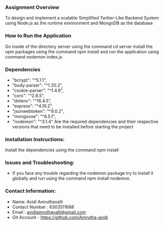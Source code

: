 ### Assignment Overview
To design and implement a scalable Simplified Twitter-Like Backend System using Node.js as the runtime environment and MongoDB as the database

### How to Run the Application
Go inside of the directory server using the command cd server install the npm packages using the command npm install and run the application using command nodemon index.js

### Dependencies
- "bcrypt": "^5.1.1",
- "body-parser": "^1.20.2",
- "cookie-parser": "^1.4.6",
- "cors": "^2.8.5",
- "dotenv": "^16.4.5",
- "express": "^4.19.2",
- "jsonwebtoken": "^9.0.2",
- "mongoose": "^8.5.1",
- "nodemon": "^3.1.4"
Are the required dependencies and their respective versions that need to be installed before starting the project

### Installation Instructions: 
Install the dependencies using the command npm install <package-name>

### Issues and Troubleshooting: 
- If you face any trouble regarding the nodemon package try to install it globally and run using the command npm install nodemon.

### Contact Information: 
- Name: Avidi Amruthavalli
- Contact Number : 6303511688
- Email : avidiamruthavalli@gmail.com
- Git Account - https://github.com/Amrutha-avidi